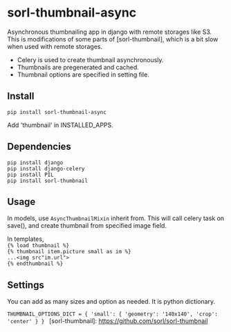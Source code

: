 sorl-thumbnail-async
====================

Asynchronous thumbnailing app in django with remote storages like S3. This is modifications of some parts of [sorl-thumbnail], which is a bit slow when used with remote storages. 

- Celery is used to create thumbnail asynchronously.
- Thumbnails are pregenerated and cached.
- Thumbnail options are specified in setting file.

Install
-------

`pip install sorl-thumbnail-async`

Add 'thumbnail' in INSTALLED_APPS.

Dependencies
------------
`pip install django`   
`pip install django-celery`   
`pip install PIL`   
`pip install sorl-thumbnail`

Usage
-----

In models, use `AsyncThumbnailMixin` inherit from. 
This will call celery task on save(), and create thumbnail from specified image field. 

In templates,  
`{% load thumbnail %}`   
`{% thumbnail item.picture small as im %}`  
`...<img src"im.url">`  
`{% endthumbnail %}`  

Settings
--------
You can add as many sizes and option as needed. It is python dictionary. 

`THUMBNAIL_OPTIONS_DICT = {
        'small': {
                'geometry': '140x140',
                'crop': 'center'
        }
    }
`
[sorl-thumbnail]: https://github.com/sorl/sorl-thumbnail